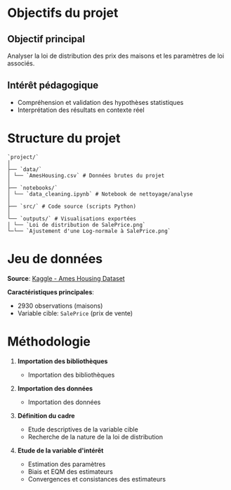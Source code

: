 # Objectifs du projet
## Objectif principal
Analyser la loi de distribution des prix des maisons et les paramètres de loi associés.

## Intérêt pédagogique
- Compréhension et validation des hypothèses statistiques
- Interprétation des résultats en contexte réel


# Structure du projet
```
`project/`
│
├── `data/`
│ └── `AmesHousing.csv` # Données brutes du projet
│
├── `notebooks/`
│ └── `data_cleaning.ipynb` # Notebook de nettoyage/analyse
│
├── `src/` # Code source (scripts Python)
│
└── `outputs/` # Visualisations exportées
│ └── `Loi de distribution de SalePrice.png`
└─└── `Ajustement d'une Log-normale à SalePrice.png`
```

# Jeu de données

**Source**: [Kaggle - Ames Housing Dataset](https://www.kaggle.com/c/house-prices-advanced-regression-techniques/data)

**Caractéristiques principales**:
- 2930 observations (maisons)
- Variable cible: `SalePrice` (prix de vente)


# Méthodologie
1. **Importation des bibliothèques**
    - Importation des bibliothèques

2. **Importation des données**
    - Importation des données

3. **Définition du cadre**
   - Etude descriptives de la variable cible
   - Recherche de la nature de la loi de distribution

4. **Etude de la variable d'intérêt**
   - Estimation des paramètres
   - Biais et EQM des estimateurs
   - Convergences et consistances des estimateurs

